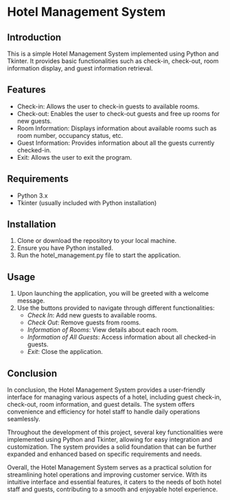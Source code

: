 # Hotel Management System

## Introduction
This is a simple Hotel Management System implemented using Python and Tkinter. It provides basic functionalities such as check-in, check-out, room information display, and guest information retrieval.

## Features
- Check-in: Allows the user to check-in guests to available rooms.
- Check-out: Enables the user to check-out guests and free up rooms for new guests.
- Room Information: Displays information about available rooms such as room number, occupancy status, etc.
- Guest Information: Provides information about all the guests currently checked-in.
- Exit: Allows the user to exit the program.

## Requirements
- Python 3.x
- Tkinter (usually included with Python installation)

## Installation
1. Clone or download the repository to your local machine.
2. Ensure you have Python installed.
3. Run the hotel_management.py file to start the application.

## Usage
1. Upon launching the application, you will be greeted with a welcome message.
2. Use the buttons provided to navigate through different functionalities:
   - *Check In*: Add new guests to available rooms.
   - *Check Out*: Remove guests from rooms.
   - *Information of Rooms*: View details about each room.
   - *Information of All Guests*: Access information about all checked-in guests.
   - *Exit*: Close the application.
   
## Conclusion

In conclusion, the Hotel Management System provides a user-friendly interface for managing various aspects of a hotel, including guest check-in, check-out, room information, and guest details. The system offers convenience and efficiency for hotel staff to handle daily operations seamlessly.

Throughout the development of this project, several key functionalities were implemented using Python and Tkinter, allowing for easy integration and customization. The system provides a solid foundation that can be further expanded and enhanced based on specific requirements and needs.

Overall, the Hotel Management System serves as a practical solution for streamlining hotel operations and improving customer service. With its intuitive interface and essential features, it caters to the needs of both hotel staff and guests, contributing to a smooth and enjoyable hotel experience.